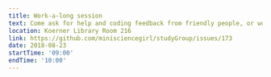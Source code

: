 ```yaml
---
title: Work-a-long session
text: Come ask for help and coding feedback from friendly people, or work on your current coding project and get some feedback!
location: Koerner Library Room 216
link: https://github.com/minisciencegirl/studyGroup/issues/173
date: 2018-08-23
startTime: '09:00'
endTime: '10:00'
---
```

